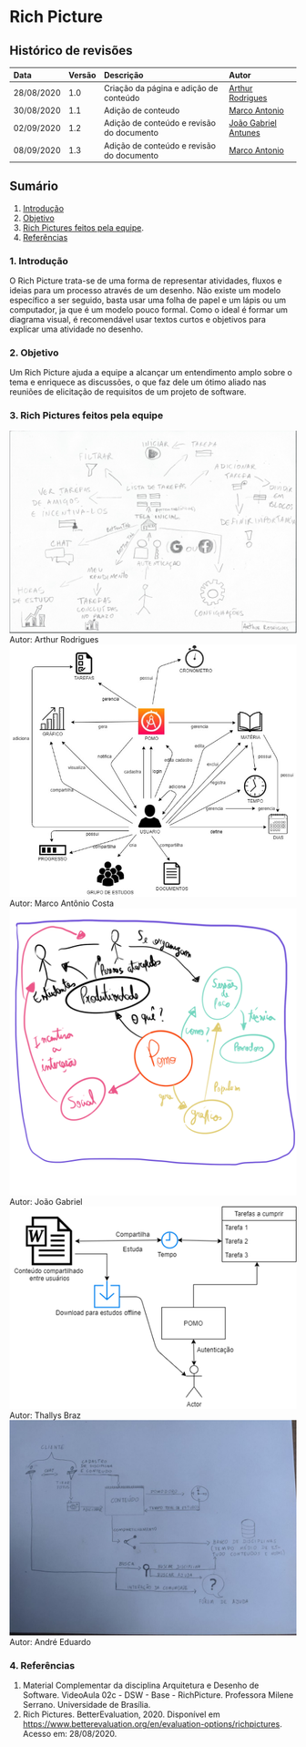 # Rich Picture

## Histórico de revisões

|Data|Versão|Descrição|Autor|
|:---|:---|:---|:---|
|28/08/2020|1.0|Criação da página e adição de conteúdo |[Arthur Rodrigues](https://github.com/arthurarp)|
|30/08/2020|1.1|Adição de conteudo|[Marco Antonio](https://github.com/markinlimac)|
|02/09/2020|1.2|Adição de conteúdo e revisão do documento|[João Gabriel Antunes](https://github.com/flyerjohn)|
|08/09/2020|1.3|Adição de conteúdo e revisão do documento|[Marco Antonio](https://github.com/markinlimac)|


## Sumário

1. [Introdução](#1-introdução)
2. [Objetivo](#2-objetivo)
3. [Rich Pictures feitos pela equipe](#3-rich-pictures-feitos-pela-equipe).
4. [Referências](#3-referencias)


### 1. Introdução

O Rich Picture trata-se de uma forma de representar atividades, fluxos e ideias para um processo através de um desenho. Não existe um modelo específico a ser seguido, basta usar uma folha de papel e um lápis ou um computador, ja que é um modelo pouco formal. 
Como o ideal é formar um diagrama visual, é recomendável usar textos curtos e objetivos para explicar uma atividade no desenho.

### 2. Objetivo
Um Rich Picture ajuda a equipe a alcançar um entendimento amplo sobre o tema e enriquece as discussões, o que faz dele um ótimo aliado nas reuniões de elicitação de requisitos de um projeto de software.

### 3. Rich Pictures feitos pela equipe
![rich](../../img/richpictures/arthur_v1.png)<br>
Autor: Arthur Rodrigues<br>
![rich](../../img/richpictures/marco_v1.jpeg)<br>
Autor: Marco Antônio Costa<br>
![rich](../../img/richpictures/joao_v1.jpeg)<br>
Autor: João Gabriel<br>
![rich](../../img/richpictures/thallys_v1.png)<br>
Autor: Thallys Braz<br>
![rich](../../img/richpictures/andre_v1.jpg)<br>
Autor: André Eduardo<br>
### 4. Referências

1. Material Complementar da disciplina Arquitetura e Desenho de Software. VideoAula 02c - DSW - Base - RichPicture. Professora Milene Serrano. Universidade de Brasília.
2. Rich Pictures. BetterEvaluation, 2020. Disponível em <https://www.betterevaluation.org/en/evaluation-options/richpictures>. Acesso em: 28/08/2020.